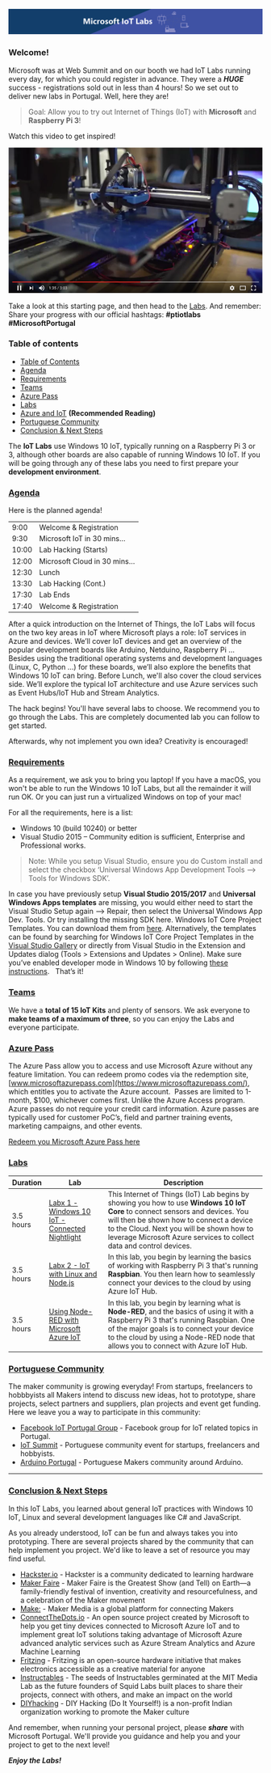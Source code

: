 ![IoT Labs][general-logo]
<!--
![IoT Labs][general-logo-guarda]
![IoT Labs][general-logo-porto]
![IoT Labs][general-logo-lisboa]-->

### Welcome!

Microsoft was at Web Summit and on our booth we had IoT Labs running every day, for which you could register in advance. They were a ***HUGE*** success - registrations sold out in less than 4 hours!
So we set out to deliver new labs in Portugal. Well, here they are!

> Goal: Allow you to try out Internet of Things (IoT) with **Microsoft** and **Raspberry Pi 3**!

Watch this video to get inspired!

<a href="https://www.youtube.com/watch?v=h7B4_s4hvvc" target="_blank"><img src="./images/the-garage-video.png" alt="" width="512" height="288" border="0" /></a>

Take a look at this starting page, and then head to the [Labs](./content/readme.md). And remember: Share your progress with our official hashtags: **#ptiotlabs #MicrosoftPortugal**

### Table of contents
 * [Table of Contents](#table-of-contents)
 * [Agenda](#agenda)
 * [Requirements](#requirements)
 * [Teams](#teams)
 * [Azure Pass](#azure-pass)
 * [Labs](./content/readme.md)
 * [Azure and IoT](./content/azure-and-iot.md) **(Recommended Reading)**
 * [Portuguese Community](#portuguese-community)
 * [Conclusion & Next Steps](#conclusions-next-steps)

The **IoT Labs** use Windows 10 IoT, typically running on a Raspberry Pi 3 or 3, although other boards are also capable of running Windows 10 IoT. If you will be going through any of these labs you need to first prepare your **development environment**.

### [Agenda](#agenda)

Here is the planned agenda!

| | |
|---|---|
| 9:00 | Welcome & Registration |
| 9:30 | Microsoft IoT in 30 mins… |
| 10:00 | Lab Hacking (Starts) |
| 12:00 | Microsoft Cloud in 30 mins… |
| 12:30 | Lunch |
| 13:30 | Lab Hacking (Cont.) |
| 17:30 | Lab Ends |
| 17:40 | Welcome & Registration |

After a quick introduction on the Internet of Things, the IoT Labs will focus on the two key areas in IoT where Microsoft plays a role: IoT services in Azure and devices. We’ll cover IoT devices and get an overview of the popular development boards like Arduino, Netduino, Raspberry Pi … Besides using the traditional operating systems and development languages (Linux, C, Python …) for these boards, we’ll also explore the benefits that Windows 10 IoT can bring. 
Before Lunch, we'll also cover the cloud services side. We’ll explore the typical IoT architecture and use Azure services such as Event Hubs/IoT Hub and Stream Analytics.  

The hack begins! You'll have several labs to choose. We recommend you to go through the Labs. This are completely documented lab you can follow to get started. 

Afterwards, why not implement you own idea? Creativity is encouraged!


### [Requirements](#requirements)

As a requirement, we ask you to bring you laptop! If you have a macOS, you won't be able to run the Windows 10 IoT Labs, but all the remainder it will run OK. Or you can just run a virtualized Windows on top of your mac!

For all the requirements, here is a list:
* Windows 10 (build 10240) or better 
* Visual Studio 2015 – Community edition is sufficient, Enterprise and Professional works. 

> Note: While you setup Visual Studio, ensure you do Custom install and select the checkbox ‘Universal Windows App Development Tools –> Tools for Windows SDK’. 

In case you have previously setup **Visual Studio 2015/2017** and **Universal Windows Apps templates** are missing, you would either need to start the Visual Studio Setup again –> Repair, then select the Universal Windows App Dev. Tools. Or try installing the missing SDK here. 
Windows IoT Core Project Templates. You can download them from [here](https://visualstudiogallery.msdn.microsoft.com/55b357e1-a533-43ad-82a5-a88ac4b01dec). Alternatively, the templates can be found by searching for Windows IoT Core Project Templates in the [Visual Studio Gallery](https://visualstudiogallery.msdn.microsoft.com/) or directly from Visual Studio in the Extension and Updates dialog (Tools > Extensions and Updates > Online). 
Make sure you’ve enabled developer mode in Windows 10 by following [these instructions](https://msdn.microsoft.com/library/windows/apps/xaml/dn706236.aspx).
 
That’s it! 

### [Teams](#teams)

We have a **total of 15 IoT Kits** and plenty of sensors. We ask everyone to **make teams of a maximum of three**, so you can enjoy the Labs and everyone participate.

### [Azure Pass](#azure-pass)

The Azure Pass allow you to access and use Microsoft Azure without any feature limitation. You can redeem promo codes via the redemption site, [www.microsoftazurepass.com](https://www.microsoftazurepass.com/), which entitles you to activate the Azure account. 
Passes are limited to 1-month, $100, whichever comes first. Unlike the Azure Access program. Azure passes do not require your credit card information. Azure passes are typically used for customer PoC’s, field and partner training events, marketing campaigns, and other events.  

[Redeem you Microsoft Azure Pass here](https://www.microsoftazurepass.com/)

### [Labs](#labs)

| Duration | Lab | Description |
|---|---|---|
| 3.5 hours | [Labx 1 - Windows 10 IoT - Connected Nightlight](/content/lab-1-windows-iot.md) | This Internet of Things (IoT) Lab begins by showing you how to use **Windows 10 IoT Core** to connect sensors and devices. You will then be shown how to connect a device to the Cloud. Next you will be shown how to leverage Microsoft Azure services to collect data and control devices. |
| 3.5 hours | [Labx 2 - IoT with Linux and Node.js](/content/lab-2-linux-node-iot.md) | In this lab, you begin by learning the basics of working with Raspberry Pi 3 that's running **Raspbian**. You then learn how to seamlessly connect your devices to the cloud by using Azure IoT Hub. |
| 3.5 hours | [Using Node-RED with Microsoft Azure IoT](/content/lab-3-linux-iot-node-red.md) | In this lab, you begin by learning what is **Node-RED**, and the basics of using it with a Raspberry Pi 3 that's running Raspbian. One of the major goals is to connect your device to the cloud by using a Node-RED node that allows you to connect with Azure IoT Hub. |


### [Portuguese Community](#portuguese-community)

The maker community is growing everyday! From startups, freelancers to hobbbyists all Makers intend to discuss new ideas, hot to prototype, share projects, select partners and suppliers, plan projects and event get funding. Here we leave you a way to participate in this community:

 * [Facebook IoT Portugal Group](https://www.facebook.com/groups/IoTPortugal) - Facebook group for IoT related topics in Portugal.
 * [IoT Summit](http://www.iotsummit.pt/) - Portuguese community event for startups, freelancers and hobbyists. 
 * [Arduino Portugal](http://www.arduinoportugal.pt/) - Portuguese Makers community around Arduino. 

---

### [Conclusion & Next Steps](#conclusions-next-steps)
In this IoT Labs, you learned about general IoT practices with Windows 10 IoT, Linux and several development languages like C# and JavaScript.

As you already understood, IoT can be fun and always takes you into prototyping. There are several projects shared by the community that can help implement you project. We'd like to leave a set of resource you may find useful.
 * [Hackster.io](https://www.hackster.io/) - Hackster is a community dedicated to learning hardware
 * [Maker Faire](https://makerfaire.com/) - Maker Faire is the Greatest Show (and Tell) on Earth—a family-friendly festival of invention, creativity and resourcefulness, and a celebration of the Maker movement
 * [Make:](https://makezine.com/projects/) - Maker Media is a global platform for connecting Makers
 * [ConnectTheDots.io](http://connectthedots.io) - An open source project created by Microsoft to help you get tiny devices connected to Microsoft Azure IoT and to implement great IoT solutions taking advantage of Microsoft Azure advanced analytic services such as Azure Stream Analytics and Azure Machine Learning
 * [Fritzing](http://fritzing.org/) - Fritzing is an open-source hardware initiative that makes electronics accessible as a creative material for anyone
 * [Instructables](https://www.instructables.com/howto/iot/) - The seeds of Instructables germinated at the MIT Media Lab as the future founders of Squid Labs built places to share their projects, connect with others, and make an impact on the world
 * [DIYhacking](https://diyhacking.com/about-diy-hacking/) - DIY Hacking (Do It Yourself!) is a non-profit Indian organization working to promote the Maker culture

And remember, when running your personal project, please ***share*** with Microsoft Portugal. We'll provide you guidance and help you and your project to get to the next level!

***Enjoy the Labs!***

[general-logo]: ./images/banner-geral.png "IoT Labs"
[general-logo-guarda]: ./images/banner-guarda.png "IoT Labs"
[general-logo-lisboa]: ./images/banner-lisboa.png "IoT Labs"
[general-logo-porto]: ./images/banner-porto.png "IoT Labs"
